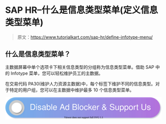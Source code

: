 # SAP HR–什么是信息类型菜单(定义信息类型菜单)

> 原文：<https://www.tutorialkart.com/sap-hr/define-infotype-menu/>

## 什么是信息类型菜单？

主数据屏幕中单个选项卡下相关信息类型的分组称为信息类型菜单。借助 SAP 中的 Infotype 菜单，您可以轻松维护员工的主数据。

在交易代码 PA30(维护人力资源主数据)中，每个标签下维护不同的信息类型。对于特定的用户组，您可以在主数据中维护最多 10 个信息类型菜单。

[![](img/925da31b32d6bc3827932f6c8afb11bb.png)](https://www.tutorialkart.com/)